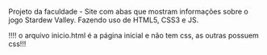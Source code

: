 Projeto da faculdade -  Site com abas que mostram informações sobre o jogo Stardew Valley.
Fazendo uso de HTML5, CSS3 e JS.

!!!! o arquivo inicio.html é a página inicial e não tem css, as outras possuem css!!! 
